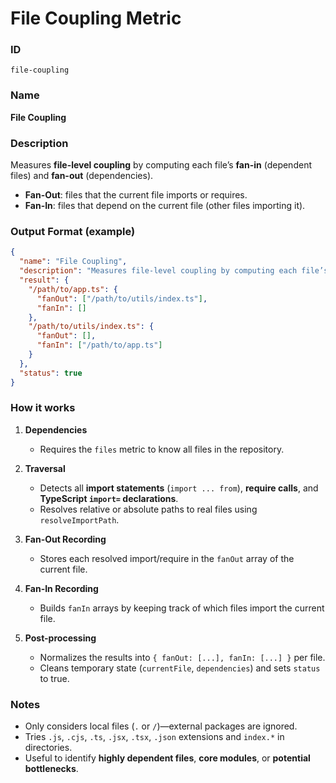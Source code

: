 # File Coupling Metric

### ID

`file-coupling`

### Name

**File Coupling**

### Description

Measures **file-level coupling** by computing each file’s **fan-in** (dependent files) and **fan-out** (dependencies).

* **Fan-Out**: files that the current file imports or requires.
* **Fan-In**: files that depend on the current file (other files importing it).

### Output Format (example)

```json
{
  "name": "File Coupling",
  "description": "Measures file-level coupling by computing each file’s fan-in (dependent files) and fan-out (dependencies)",
  "result": {
    "/path/to/app.ts": {
      "fanOut": ["/path/to/utils/index.ts"],
      "fanIn": []
    },
    "/path/to/utils/index.ts": {
      "fanOut": [],
      "fanIn": ["/path/to/app.ts"]
    }
  },
  "status": true
}
```

### How it works

1. **Dependencies**

    * Requires the `files` metric to know all files in the repository.
2. **Traversal**

    * Detects all **import statements** (`import ... from`), **require calls**, and **TypeScript `import=` declarations**.
    * Resolves relative or absolute paths to real files using `resolveImportPath`.
3. **Fan-Out Recording**

    * Stores each resolved import/require in the `fanOut` array of the current file.
4. **Fan-In Recording**

    * Builds `fanIn` arrays by keeping track of which files import the current file.
5. **Post-processing**

    * Normalizes the results into `{ fanOut: [...], fanIn: [...] }` per file.
    * Cleans temporary state (`currentFile`, `dependencies`) and sets `status` to true.

### Notes

* Only considers local files (`.` or `/`)—external packages are ignored.
* Tries `.js`, `.cjs`, `.ts`, `.jsx`, `.tsx`, `.json` extensions and `index.*` in directories.
* Useful to identify **highly dependent files**, **core modules**, or **potential bottlenecks**.